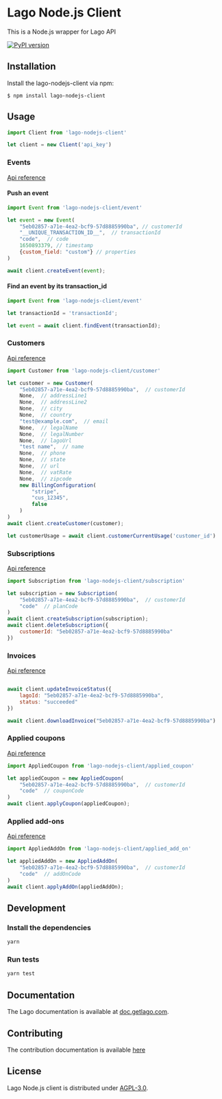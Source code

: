 # Lago Node.js Client

This is a Node.js wrapper for Lago API

[![PyPI version](https://badge.fury.io/js/lago-nodejs-client.svg)](https://badge.fury.io/js/lago-nodejs-client)

## Installation

Install the lago-nodejs-client via npm:

    $ npm install lago-nodejs-client


## Usage

``` javascript
import Client from 'lago-nodejs-client'

let client = new Client('api_key')
```

### Events
[Api reference](https://doc.getlago.com/docs/api/events)

#### Push an event

``` javascript
import Event from 'lago-nodejs-client/event'

let event = new Event(
    "5eb02857-a71e-4ea2-bcf9-57d8885990ba", // customerId
    "__UNIQUE_TRANSACTION_ID__",  // transactionId
    "code",  // code
    1650893379, // timestamp
    {custom_field: "custom"} // properties
)

await client.createEvent(event);
```

#### Find an event by its transaction_id

``` javascript
import Event from 'lago-nodejs-client/event'

let transactionId = 'transactionId';

let event = await client.findEvent(transactionId);
```

### Customers
[Api reference](https://doc.getlago.com/docs/api/customers/customer-object)

``` javascript
import Customer from 'lago-nodejs-client/customer'

let customer = new Customer(
    "5eb02857-a71e-4ea2-bcf9-57d8885990ba",  // customerId
    None,  // addressLine1
    None,  // addressLine2
    None,  // city
    None,  // country
    "test@example.com",  // email
    None,  // legalName
    None,  // legalNumber
    None,  // lagoUrl
    "test name",  // name
    None,  // phone
    None,  // state
    None,  // url
    None,  // vatRate
    None,  // zipcode
    new BillingConfiguration(
        "stripe",
        "cus_12345",
        false
    )
)
await client.createCustomer(customer);
```

```javascript
let customerUsage = await client.customerCurrentUsage('customer_id')
```

### Subscriptions
[Api reference](https://doc.getlago.com/docs/api/subscriptions/subscription-object)

``` javascript
import Subscription from 'lago-nodejs-client/subscription'

let subscription = new Subscription(
    "5eb02857-a71e-4ea2-bcf9-57d8885990ba",  // customerId
    "code"  // planCode
)
await client.createSubscription(subscription);
await client.deleteSubscription({
    customerId: "5eb02857-a71e-4ea2-bcf9-57d8885990ba"
})
```

### Invoices
[Api reference](https://doc.getlago.com/docs/api/invoices/invoice-object)

``` javascript

await client.updateInvoiceStatus({
    lagoId: "5eb02857-a71e-4ea2-bcf9-57d8885990ba",
    status: "succeeded"
})

await client.downloadInvoice("5eb02857-a71e-4ea2-bcf9-57d8885990ba")
```

### Applied coupons
[Api reference](https://doc.getlago.com/docs/api/applied_coupons/applied-coupon-object)

``` javascript
import AppliedCoupon from 'lago-nodejs-client/applied_coupon'

let appliedCoupon = new AppliedCoupon(
    "5eb02857-a71e-4ea2-bcf9-57d8885990ba",  // customerId
    "code"  // couponCode
)
await client.applyCoupon(appliedCoupon);
```

### Applied add-ons
[Api reference](https://doc.getlago.com/docs/api/applied_add_ons/applied-add-on-object)

``` javascript
import AppliedAddOn from 'lago-nodejs-client/applied_add_on'

let appliedAddOn = new AppliedAddOn(
    "5eb02857-a71e-4ea2-bcf9-57d8885990ba",  // customerId
    "code"  // addOnCode
)
await client.applyAddOn(appliedAddOn);
```

## Development

### Install the dependencies

```bash
yarn
```

### Run tests

```bash
yarn test
```

## Documentation

The Lago documentation is available at [doc.getlago.com](https://doc.getlago.com/docs/api/intro).

## Contributing

The contribution documentation is available [here](https://github.com/getlago/lago-nodejs-client/blob/main/CONTRIBUTING.md)

## License

Lago Node.js client is distributed under [AGPL-3.0](LICENSE).
